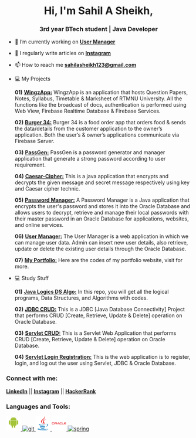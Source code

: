 <h1 align="center">Hi, I'm Sahil A Sheikh,</h1>
<h3 align="center">3rd year BTech student | Java Developer</h3>

- 🔭 I’m currently working on [**User Manager**](https://github.com/sahilasheikh/User-Manager)

- 📝 I regularly write articles on [**Instagram**](https://instagram.com/sahil.asheikh)

- 📫 How to reach me **sahilasheikh123@gmail.com**

- 💻 My Projects

  **01)** [**WingzApp:**](https://github.com/sahilasheikh/WingzApp) WingzApp is an application that hosts Question Papers, Notes, Syllabus, Timetable & Marksheet of RTMNU University. All the functions like the broadcast of docs, authentication is performed using Web View, Firebase Realtime Database & Firebase Services.
  
  **02)** [**Burger 34:**](https://github.com/sahilasheikh/Burger-34) Burger 34 is a food order app that orders food & sends the data/details from the customer application to the owner’s application. Both the user’s & owner’s applications communicate via Firebase Server.
  
  **03)** [**PassGen:**](https://github.com/sahilasheikh/Pass-Gen) PassGen is a password generator and manager application that generate a strong password according to user requirement.
  
  **04)** [**Caesar-Cipher:**](https://github.com/sahilasheikh/Caesar-Cipher) This is a java application that encrypts and decrypts the given message and secret message respectively using key and Caesar cipher technic.

  **05)** [**Password Manager:**](https://github.com/sahilasheikh/Password-Manager) A Password Manager is a Java application that encrypts the user's password and stores it into the Oracle Database and allows users to decrypt, retrieve and manage their local passwords with their master password in an Oracle Database for applications, websites, and online services.

  **06)** [**User Manager:**](https://github.com/sahilasheikh/User-Manager) The User Manager is a web application in which we can manage user data. Admin can insert new user details, also retrieve, update or delete the existing user details through the Oracle Database.
  
  **07)** [**My Portfolio:**](https://github.com/sahilasheikh/My-Portfolio) Here are the codes of my portfolio website, visit for more.

- 💻 Study Stuff
  
  **01)** [**Java Logics DS Algo:**](https://github.com/sahilasheikh/Java-Logics-DS-Algo) In this repo, you will get all the logical programs, Data Structures, and Algorithms with codes.
  
  **02)** [**JDBC CRUD:**](https://github.com/sahilasheikh/JDBC-CRUD) This is a JDBC [Java Database Connectivity] Project that performs CRUD [Create, Retrieve, Update & Delete] operation on Oracle Database.
  
  **03)** [**Servlet CRUD:**](https://github.com/sahilasheikh/Servlet-CRUD) This is a Servlet Web Application that performs CRUD [Create, Retrieve, Update & Delete] operation on Oracle Database.
  
  **04)** [**Servlet Login Registration:**](https://github.com/sahilasheikh/Servlet-Login-Registration) This is the web application is to register, login, and log out the user using Servlet, JDBC & Oracle Database.

<h3 align="left">Connect with me:</h3>
<p align="left">

[**LinkedIn**](https://linkedin.com/in/sahilasheikh) || 
[**Instagram**](https://instagram.com/sahil.ashiekh) || 
[**HackerRank**](https://www.hackerrank.com/sahilasheikh)

<h3 align="left">Languages and Tools:</h3>
<p align="left"> <a href="https://developer.android.com" target="_blank"> <img src="https://raw.githubusercontent.com/devicons/devicon/master/icons/android/android-original-wordmark.svg" alt="android" width="40" height="40"/> </a> <a href="https://git-scm.com/" target="_blank"> <img src="https://www.vectorlogo.zone/logos/git-scm/git-scm-icon.svg" alt="git" width="40" height="40"/> </a> <a href="https://www.java.com" target="_blank"> <img src="https://raw.githubusercontent.com/devicons/devicon/master/icons/java/java-original.svg" alt="java" width="40" height="40"/> </a> <a href="https://www.oracle.com/" target="_blank"> <img src="https://raw.githubusercontent.com/devicons/devicon/master/icons/oracle/oracle-original.svg" alt="oracle" width="40" height="40"/> </a> <a href="https://spring.io/" target="_blank"> <img src="https://www.vectorlogo.zone/logos/springio/springio-icon.svg" alt="spring" width="40" height="40"/> </a> </p>
